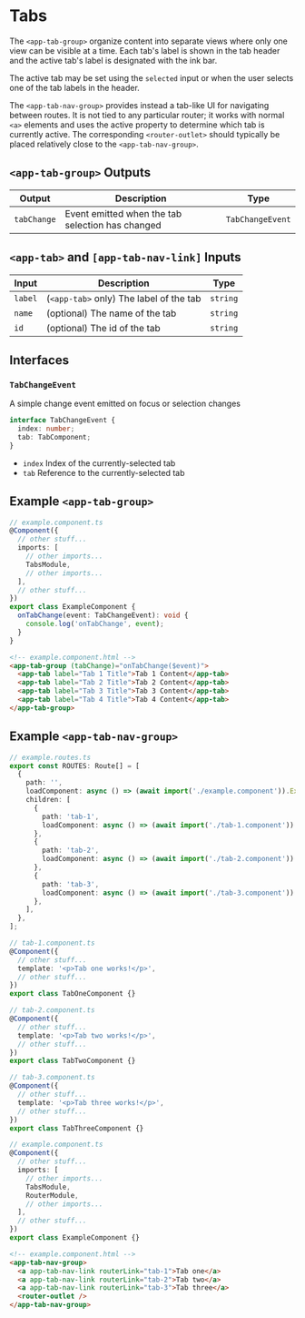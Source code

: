 # Tabs

The `<app-tab-group>` organize content into separate views where only one view can be visible at a time. Each tab's label is shown in the tab header and the active tab's label is designated with the ink bar.

The active tab may be set using the `selected` input or when the user selects one of the tab labels in the header.

The `<app-tab-nav-group>` provides instead a tab-like UI for navigating between routes. It is not tied to any particular router; it works with normal `<a>` elements and uses the active property to determine which tab is currently active. The corresponding `<router-outlet>` should typically be placed relatively close to the `<app-tab-nav-group>`.

## `<app-tab-group>` Outputs

| Output      | Description                                      | Type             |
| ----------- | ------------------------------------------------ | ---------------- |
| `tabChange` | Event emitted when the tab selection has changed | `TabChangeEvent` |

## `<app-tab>` and `[app-tab-nav-link]` Inputs

| Input   | Description                             | Type     |
| ------- | --------------------------------------- | -------- |
| `label` | (`<app-tab>` only) The label of the tab | `string` |
| `name`  | (optional) The name of the tab          | `string` |
| `id`    | (optional) The id of the tab            | `string` |

## Interfaces

### `TabChangeEvent`

A simple change event emitted on focus or selection changes

```typescript
interface TabChangeEvent {
  index: number;
  tab: TabComponent;
}
```

- `index` Index of the currently-selected tab
- `tab` Reference to the currently-selected tab

## Example `<app-tab-group>`

```typescript
// example.component.ts
@Component({
  // other stuff...
  imports: [
    // other imports...
    TabsModule,
    // other imports...
  ],
  // other stuff...
})
export class ExampleComponent {
  onTabChange(event: TabChangeEvent): void {
    console.log('onTabChange', event);
  }
}
```

```html
<!-- example.component.html -->
<app-tab-group (tabChange)="onTabChange($event)">
  <app-tab label="Tab 1 Title">Tab 1 Content</app-tab>
  <app-tab label="Tab 2 Title">Tab 2 Content</app-tab>
  <app-tab label="Tab 3 Title">Tab 3 Content</app-tab>
  <app-tab label="Tab 4 Title">Tab 4 Content</app-tab>
</app-tab-group>
```

## Example `<app-tab-nav-group>`

```typescript
// example.routes.ts
export const ROUTES: Route[] = [
  {
    path: '',
    loadComponent: async () => (await import('./example.component')).ExampleComponent,
    children: [
      {
        path: 'tab-1',
        loadComponent: async () => (await import('./tab-1.component')).TabOneComponent,
      },
      {
        path: 'tab-2',
        loadComponent: async () => (await import('./tab-2.component')).TabTwoComponent,
      },
      {
        path: 'tab-3',
        loadComponent: async () => (await import('./tab-3.component')).TabThreeComponent,
      },
    ],
  },
];

// tab-1.component.ts
@Component({
  // other stuff...
  template: '<p>Tab one works!</p>',
  // other stuff...
})
export class TabOneComponent {}

// tab-2.component.ts
@Component({
  // other stuff...
  template: '<p>Tab two works!</p>',
  // other stuff...
})
export class TabTwoComponent {}

// tab-3.component.ts
@Component({
  // other stuff...
  template: '<p>Tab three works!</p>',
  // other stuff...
})
export class TabThreeComponent {}

// example.component.ts
@Component({
  // other stuff...
  imports: [
    // other imports...
    TabsModule,
    RouterModule,
    // other imports...
  ],
  // other stuff...
})
export class ExampleComponent {}
```

```html
<!-- example.component.html -->
<app-tab-nav-group>
  <a app-tab-nav-link routerLink="tab-1">Tab one</a>
  <a app-tab-nav-link routerLink="tab-2">Tab two</a>
  <a app-tab-nav-link routerLink="tab-3">Tab three</a>
  <router-outlet />
</app-tab-nav-group>
```

